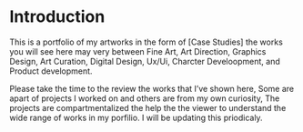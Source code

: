 
# Introduction

This is a portfolio of my artworks in the form of [Case Studies] the works you will see here may very between Fine Art, Art Direction, Graphics Design, Art Curation, Digital Design, Ux/Ui, Charcter Develoopment, and Product development. 

Please take the time to the review the works that I’ve shown here, Some are apart of projects I worked on and others are from my own curiosity, The projects are compartmentalized the help the the viewer to understand the wide range of works in my porfilio. I will be updating this priodicaly.

